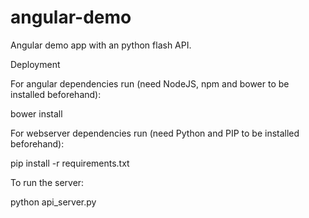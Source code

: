 # angular-demo
Angular demo app with an python flash API.


Deployment

For angular dependencies run (need NodeJS, npm and bower to be installed beforehand):

bower install

For webserver dependencies run (need Python and PIP to be installed beforehand):

pip install -r requirements.txt

To run the server:

python api\_server.py
